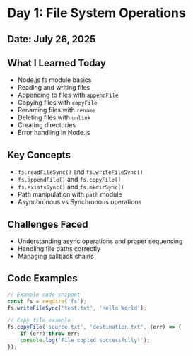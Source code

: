 # Day 1: File System Operations

## Date: July 26, 2025

## What I Learned Today
- Node.js fs module basics
- Reading and writing files
- Appending to files with `appendFile`
- Copying files with `copyFile`
- Renaming files with `rename`
- Deleting files with `unlink`
- Creating directories
- Error handling in Node.js

## Key Concepts
- `fs.readFileSync()` and `fs.writeFileSync()`
- `fs.appendFile()` and `fs.copyFile()`
- `fs.existsSync()` and `fs.mkdirSync()`
- Path manipulation with `path` module
- Asynchronous vs Synchronous operations

## Challenges Faced
- Understanding async operations and proper sequencing
- Handling file paths correctly
- Managing callback chains

## Code Examples
```javascript
// Example code snippet
const fs = require('fs');
fs.writeFileSync('test.txt', 'Hello World');

// Copy file example
fs.copyFile('source.txt', 'destination.txt', (err) => {
    if (err) throw err;
    console.log('File copied successfully!');
});